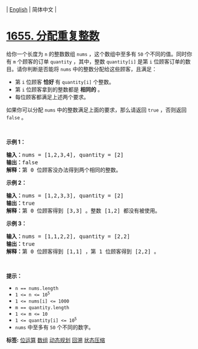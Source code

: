 | [English](README_EN.md) | 简体中文 |

# [1655. 分配重复整数](https://leetcode-cn.com/problems/distribute-repeating-integers)
<p>给你一个长度为&nbsp;<code>n</code>&nbsp;的整数数组&nbsp;<code>nums</code>&nbsp;，这个数组中至多有&nbsp;<code>50</code>&nbsp;个不同的值。同时你有 <code>m</code>&nbsp;个顾客的订单 <code>quantity</code>&nbsp;，其中，整数&nbsp;<code>quantity[i]</code>&nbsp;是第&nbsp;<code>i</code>&nbsp;位顾客订单的数目。请你判断是否能将 <code>nums</code>&nbsp;中的整数分配给这些顾客，且满足：</p>

<ul>
	<li>第&nbsp;<code>i</code>&nbsp;位顾客 <strong>恰好&nbsp;</strong>有&nbsp;<code>quantity[i]</code>&nbsp;个整数。</li>
	<li>第&nbsp;<code>i</code>&nbsp;位顾客拿到的整数都是 <strong>相同的</strong>&nbsp;。</li>
	<li>每位顾客都满足上述两个要求。</li>
</ul>

<p>如果你可以分配 <code>nums</code>&nbsp;中的整数满足上面的要求，那么请返回&nbsp;<code>true</code>&nbsp;，否则返回 <code>false</code>&nbsp;。</p>

<p>&nbsp;</p>

<p><strong>示例 1：</strong></p>

<pre>
<b>输入：</b>nums = [1,2,3,4], quantity = [2]
<b>输出：</b>false
<strong>解释：</strong>第 0 位顾客没办法得到两个相同的整数。
</pre>

<p><strong>示例 2：</strong></p>

<pre>
<b>输入：</b>nums = [1,2,3,3], quantity = [2]
<b>输出：</b>true
<b>解释：</b>第 0 位顾客得到 [3,3] 。整数 [1,2] 都没有被使用。
</pre>

<p><strong>示例 3：</strong></p>

<pre>
<b>输入：</b>nums = [1,1,2,2], quantity = [2,2]
<b>输出：</b>true
<b>解释：</b>第 0 位顾客得到 [1,1] ，第 1 位顾客得到 [2,2] 。
</pre>

<p>&nbsp;</p>

<p><strong>提示：</strong></p>

<ul>
	<li><code>n == nums.length</code></li>
	<li><code>1 &lt;= n &lt;= 10<sup>5</sup></code></li>
	<li><code>1 &lt;= nums[i] &lt;= 1000</code></li>
	<li><code>m == quantity.length</code></li>
	<li><code>1 &lt;= m &lt;= 10</code></li>
	<li><code>1 &lt;= quantity[i] &lt;= 10<sup>5</sup></code></li>
	<li><code>nums</code>&nbsp;中至多有&nbsp;<code>50</code>&nbsp;个不同的数字。</li>
</ul>

**标签:**  [位运算](https://leetcode-cn.com/tag/bit-manipulation) [数组](https://leetcode-cn.com/tag/array) [动态规划](https://leetcode-cn.com/tag/dynamic-programming) [回溯](https://leetcode-cn.com/tag/backtracking) [状态压缩](https://leetcode-cn.com/tag/bitmask) 